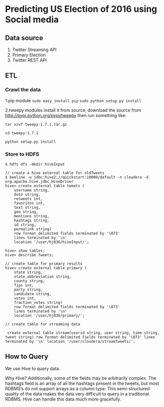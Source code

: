 # Predicting US Election of 2016 using Social media

## Data source
1. Twitter Streaming API
2. Primary Election 
3. Twitter REST API

## ETL
### Crawl the data

1.pip module
`sudo easy_install pip`
`sudo python setup.py install`

2.tweepy modules
install it from source, download the source from http://pypi.python.org/pypi/tweepy then run something like:

```
tar xzvf tweepy-1.7.1.tar.gz

cd tweepy-1.7.1

python setup.py install
```

### Store to HDFS
```
$ hdfs dfs -mkdir hiveInput

// create a hive external table for oldTweets
$ beeline -u jdbc:hive2://quickstart:10000/default -n cloudera -d org.apache.hive.jdbc.HiveDriver
hive> create external table tweets (
    username string,
    date string,
    retweets int,
    favorites int,
    text string,
    geo string,
    mentions string,
    hashtags string,
    id string,
    permalink string)
    row format delimited fields terminated by '\073'
    lines terminated by '\n'
    location '/user/hj836/hiveInput/';

hive> show tables;
hive> describe tweets;

// create table for primary results
hive> create external table primary (
    state string,
    state_abbreviation string,
    county string,
    fips int,
    party string,
    candidate string,
    votes int,
    fraction_votes string)
    row format delimited fields terminated by '\073'
    lines terminated by '\n'
    location '/user/hj836/primary/';

// create table for streaming data

 create external table stream(userid string, user string, time string, tweet string) row format delimited fields terminated by '\073' lines terminated by '\n' location '/user/cloudera/streamTweets/';

```



## How to Query

We use Hive to query data.

Why Hive?
Additionally, some of the fields may be arbitrarily complex. The hashtags field is an array of all the hashtags present in the tweets, but most RDBMS’s do not support arrays as a column type. 
This semi-structured quality of the data makes the data very difficult to query in a traditional RDBMS. Hive can handle this data much more gracefully.




